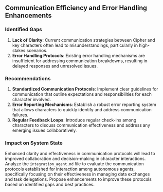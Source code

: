 ## Communication Efficiency and Error Handling Enhancements
### Identified Gaps
1. **Lack of Clarity**: Current communication strategies between Cipher and key characters often lead to misunderstandings, particularly in high-stakes scenarios.
2. **Error Handling Protocols**: Existing error handling mechanisms are insufficient for addressing communication breakdowns, resulting in delayed responses and unresolved issues.

### Recommendations
1. **Standardized Communication Protocols**: Implement clear guidelines for communication that outline expectations and responsibilities for each character involved.
2. **Error Reporting Mechanisms**: Establish a robust error reporting system that allows characters to quickly identify and address communication failures.
3. **Regular Feedback Loops**: Introduce regular check-ins among characters to discuss communication effectiveness and address any emerging issues collaboratively.

### Impact on System State
Enhanced clarity and effectiveness in communication protocols will lead to improved collaboration and decision-making in character interactions.
Analyze the `integration_agent.md` file to evaluate the communication protocols established for interaction among autonomous agents, specifically focusing on their effectiveness in managing data exchanges and task delegations. Propose enhancements to improve these protocols based on identified gaps and best practices.
